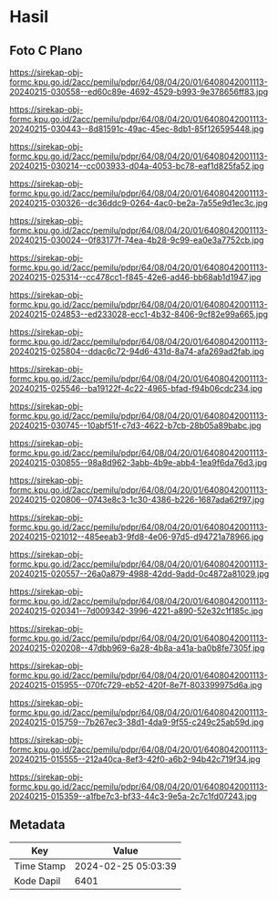 # Hasil

## Foto C Plano

https://sirekap-obj-formc.kpu.go.id/2acc/pemilu/pdpr/64/08/04/20/01/6408042001113-20240215-030558--ed60c89e-4692-4529-b993-9e378656ff83.jpg

https://sirekap-obj-formc.kpu.go.id/2acc/pemilu/pdpr/64/08/04/20/01/6408042001113-20240215-030443--8d81591c-49ac-45ec-8db1-85f126595448.jpg

https://sirekap-obj-formc.kpu.go.id/2acc/pemilu/pdpr/64/08/04/20/01/6408042001113-20240215-030214--cc003933-d04a-4053-bc78-eaf1d825fa52.jpg

https://sirekap-obj-formc.kpu.go.id/2acc/pemilu/pdpr/64/08/04/20/01/6408042001113-20240215-030326--dc36ddc9-0264-4ac0-be2a-7a55e9d1ec3c.jpg

https://sirekap-obj-formc.kpu.go.id/2acc/pemilu/pdpr/64/08/04/20/01/6408042001113-20240215-030024--0f83177f-74ea-4b28-9c99-ea0e3a7752cb.jpg

https://sirekap-obj-formc.kpu.go.id/2acc/pemilu/pdpr/64/08/04/20/01/6408042001113-20240215-025314--cc478cc1-f845-42e6-ad46-bb68ab1d1947.jpg

https://sirekap-obj-formc.kpu.go.id/2acc/pemilu/pdpr/64/08/04/20/01/6408042001113-20240215-024853--ed233028-ecc1-4b32-8406-9cf82e99a665.jpg

https://sirekap-obj-formc.kpu.go.id/2acc/pemilu/pdpr/64/08/04/20/01/6408042001113-20240215-025804--ddac6c72-94d6-431d-8a74-afa269ad2fab.jpg

https://sirekap-obj-formc.kpu.go.id/2acc/pemilu/pdpr/64/08/04/20/01/6408042001113-20240215-025546--ba19122f-4c22-4965-bfad-f94b06cdc234.jpg

https://sirekap-obj-formc.kpu.go.id/2acc/pemilu/pdpr/64/08/04/20/01/6408042001113-20240215-030745--10abf51f-c7d3-4622-b7cb-28b05a89babc.jpg

https://sirekap-obj-formc.kpu.go.id/2acc/pemilu/pdpr/64/08/04/20/01/6408042001113-20240215-030855--98a8d962-3abb-4b9e-abb4-1ea9f6da76d3.jpg

https://sirekap-obj-formc.kpu.go.id/2acc/pemilu/pdpr/64/08/04/20/01/6408042001113-20240215-020806--0743e8c3-1c30-4386-b226-1687ada62f97.jpg

https://sirekap-obj-formc.kpu.go.id/2acc/pemilu/pdpr/64/08/04/20/01/6408042001113-20240215-021012--485eeab3-9fd8-4e06-97d5-d94721a78966.jpg

https://sirekap-obj-formc.kpu.go.id/2acc/pemilu/pdpr/64/08/04/20/01/6408042001113-20240215-020557--26a0a879-4988-42dd-9add-0c4872a81029.jpg

https://sirekap-obj-formc.kpu.go.id/2acc/pemilu/pdpr/64/08/04/20/01/6408042001113-20240215-020341--7d009342-3996-4221-a890-52e32c1f185c.jpg

https://sirekap-obj-formc.kpu.go.id/2acc/pemilu/pdpr/64/08/04/20/01/6408042001113-20240215-020208--47dbb969-6a28-4b8a-a41a-ba0b8fe7305f.jpg

https://sirekap-obj-formc.kpu.go.id/2acc/pemilu/pdpr/64/08/04/20/01/6408042001113-20240215-015955--070fc729-eb52-420f-8e7f-803399975d6a.jpg

https://sirekap-obj-formc.kpu.go.id/2acc/pemilu/pdpr/64/08/04/20/01/6408042001113-20240215-015759--7b267ec3-38d1-4da9-9f55-c249c25ab59d.jpg

https://sirekap-obj-formc.kpu.go.id/2acc/pemilu/pdpr/64/08/04/20/01/6408042001113-20240215-015555--212a40ca-8ef3-42f0-a6b2-94b42c719f34.jpg

https://sirekap-obj-formc.kpu.go.id/2acc/pemilu/pdpr/64/08/04/20/01/6408042001113-20240215-015359--a1fbe7c3-bf33-44c3-9e5a-2c7c1fd07243.jpg


## Metadata

| Key        | Value               |
| ---------- | ------------------- |
| Time Stamp | 2024-02-25 05:03:39 |
| Kode Dapil | 6401                |



